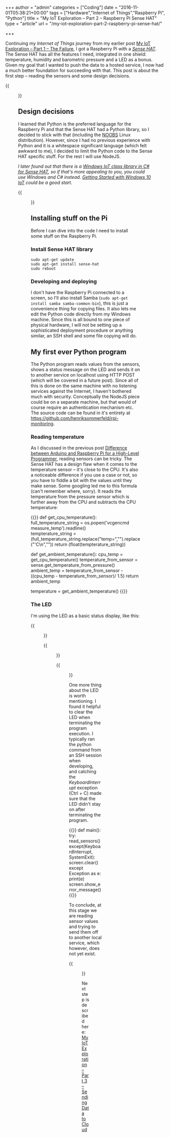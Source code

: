 +++
author = "admin"
categories = ["Coding"]
date = "2016-11-01T05:38:21+00:00"
tags = ["Hardware","Internet of Things","Raspberry Pi", "Python"]
title = "My IoT Exploration – Part 2 – Raspberry Pi Sense HAT"
type = "article"
url = "/my-iot-exploration-part-2-raspberry-pi-sense-hat/"

+++

Continuing my _Internet of Things_ journey from my earlier post [My IoT Exploration – Part 1 – The Failure][1], I got a Raspberry Pi with a _[Sense HAT][2]_. The Sense HAT has all the features I need, integrated in one shield: temperature, humidity and barometric pressure and a LED as a bonus. Given my goal that I wanted to push the data to a hosted service, I now had a much better foundation for succeeding with that. This post is about the first step – reading the sensors and some design decisions.

{{<figure src="/images/Sense-hat.jpg" class="image-border" alt="Raspberry Pi with Sense HAT" caption="Raspberry Pi with Sense HAT">}}

## Design decisions

I learned that Python is the preferred language for the Raspberry Pi and that the Sense HAT had a Python library, so I decided to stick with that (including the [NOOBS][3] Linux distribution). However, since I had no previous experience with Python and it is a whitespace significant language (which felt awkward to me), I decided to limit the Python code to the Sense HAT specific stuff. For the rest I will use NodeJS.

_I later found out that there is a [Windows IoT class library in C# for Sense HAT][4], so if that's more appealing to you, you could use Windows and C# instead. [Getting Started with Windows 10 IoT][5] could be a good start._ 

{{<figure src="/images/rpi_monitoring_components.png" link="/images/rpi_monitoring_components.png" alt="Sensor reading with Raspberry Pi" class="image-border limit-width">}}

## Installing stuff on the Pi

Before I can dive into the code I need to install some stuff on the Raspberry Pi.

### Install Sense HAT library

```
sudo apt-get update 
sudo apt-get install sense-hat
sudo reboot
```

### Developing and deploying

I don't have the Raspberry Pi connected to a screen, so I'll also install Samba (`sudo apt-get install samba samba-common-bin`), this is just a convenience thing for copying files. It also lets me edit the Python code directly from my Windows machine. Since this is all bound to one piece of physical hardware, I will not be setting up a sophisticated deployment procedure or anything similar, an SSH shell and some file copying will do.

## My first ever Python program

The Python program reads values from the sensors, shows a status message on the LED and sends it on to another service on localhost using HTTP POST (which will be covered in a future post). Since all of this is done on the same machine with no listening services against the Internet, I haven't bothered much with security. Conceptually the NodeJS piece could be on a separate machine, but that would of course require an authentication mechanism etc. The source code can be found in it's entirety at <i class="fa fa-github fa-2x"></i> <https://github.com/henriksommerfeld/rpi-monitoring>.

### Reading temperature

As I discussed in the previous post [Difference between Arduino and Raspberry Pi for a High-Level Programmer][7], reading sensors can be tricky. The Sense HAT has a design flaw when it comes to the temperature sensor – it's close to the CPU. It's also a noticeable difference if you use a case or not, so you have to fiddle a bit with the values until they make sense. Some googling led me to this formula (can't remember where, sorry). It reads the temperature from the pressure sensor which is further away from the CPU and subtracts the CPU temperature:

{{<highlight python>}}
def get_cpu_temperature():  
	full_temperature_string = os.popen('vcgencmd measure_temp').readline()  
	tempterature_string = (full_temperature_string.replace("temp=","").replace("'C\n",""))
	return (float(tempterature_string))

def get_ambient_temperature():
	cpu_temp = get_cpu_temperature()
	temperature_from_sensor = sense.get_temperature_from_pressure()
	ambient_temp = temperature_from_sensor - ((cpu_temp - temperature_from_sensor)/ 1.5)
	return ambient_temp

temperature = get_ambient_temperature()
{{</highlight>}}

### The LED

I'm using the LED as a basic status display, like this:

{{<figure src="/images/led_error.png" caption="Error. Things are not working." alt="LED Error" class="limit-width-200">}}

{{<figure src="/images/led_warning.png" caption="Warning. Reading sensors is working, Python program is not able to send data to NodeJS program." alt="LED Warning" class="limit-width-200">}}

{{<figure src="/images/led_ok.png" caption="OK. Everything is working fine." alt="LED OK" class="limit-width-200">}}

One more thing about the LED is worth mentioning. I found it helpful to clear the LED when terminating the program execution. I typically ran the python command from an SSH session when developing, and catching the _KeyboardInterrupt_ exception (Ctrl + C) made sure that the LED didn't stay on after terminating the program.

{{<highlight python>}}
def main():
  try:
    read_sensors()
  except(KeyboardInterrupt, SystemExit):
    screen.clear()
  except Exception as e:
    print(e)
    screen.show_error_message()
{{</highlight>}}

To conclude, at this stage we are reading sensor values and trying to send them off to another local service, which however, does not yet exist.

{{<figure src="/images/Sense-hat-warning.jpg" class="image-border" alt="Raspberry Pi Sense HAT showing warning message on LED">}}

Next step is described here: [My IoT Exploration – Part 3 – Sending Data to Cloud][8]

 [1]: /my-iot-exploration-part-1-the-failure/
 [2]: https://www.raspberrypi.org/products/sense-hat/
 [3]: https://www.raspberrypi.org/downloads/noobs/
 [4]: https://github.com/emmellsoft/RPi.SenseHat
 [5]: http://thinglabs.io/getting-started/win10iot/
 [7]: /difference-between-arduino-and-raspberry-pi-for-a-high-level-programmer/
 [8]: /my-iot-exploration-part-3-sending-data-to-cloud/